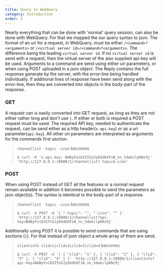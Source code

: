 ```yaml
---
title: Query to WebQuery
category: Introduction
order: 3
---
```


Nearly everything that can be done with 'normal' query session, can also be done with WebQuery. For that we mapped the our query syntax to json.
The format of an uri for a request, in WebQuery, must be either `/<command>?<arguments>` or `/<virtual server id>/<command>?<arguments>`. The difference being the leading `virtual server id`. If no `virtual server id` is send with a request, then the virtual server of the also supplied api-key will be used. Arguments to a command are send using either uri parameters, or when using POST uploaded in a json object. The Reply contains the full response generate by the server, with the error-line being handled individually. If additional lines of  response have been send along with the error-line, then they are converted into objects in the body-part of the response.

### GET

A request can is easily converted into GET request, as long as they are not either rather long and don't use `|`. If either or both is required a POST request must be used.
The required API key, needed to authenticate the request, can be send either as a http header(`x-api-key`) or as a uri parameter(`api-key`). All other uri parameters are interpreted as arguments for the commands first section.

> `channellist -topic -icon`
> becomes
> ```shell
> $ curl -H 'x-api-key: BAByFoiEXZfnSJyE6dbXFiW_nn_SdwkclpKNz9j' 'http://127.0.0.1:10080/1/channellist?-topic&-icon'
> ```

### POST

When using POST instead of GET all the features or a normal request remain available in addition it becomes possible to send the parameters as json object(s). The syntax is identical to the body-part of a response.

> `channellist -topic -icon`
> becomes
> ```shell
> $ curl -X POST -d '{ "-topic": "", "-icon": "" }' 'http://127.0.0.1:10080/1/channellist?api-key=BAByFoiEXZfnSJyE6dbXFiW_nn_SdwkclpKNz9j'
> ```

Additionally using POST it is possible to send commands that are using sections (`|`). For that instead of json object a whole array of them are send.

> `clientinfo clid=1|clid=2|clid=3|clid=4`
> becomes
> ```shell
> $ curl -X POST -d '[ { "clid": "1" }, { "clid": "2" }, { "clid": "3" }, { "clid": "4" } ]' 'http://127.0.0.1:10080/1/clientinfo?api-key=BAByFoiEXZfnSJyE6dbXFiW_nn_SdwkclpKNz9j'
> ```
